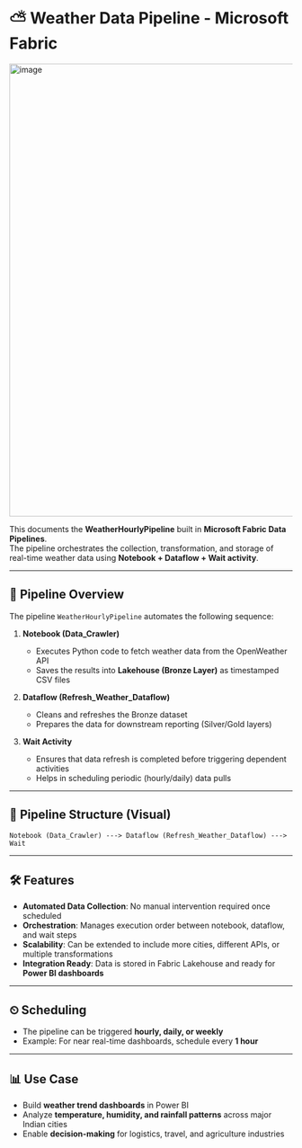 # ⛅ Weather Data Pipeline - Microsoft Fabric
<img width="1831" height="806" alt="image" src="https://github.com/user-attachments/assets/c865eaee-fed1-4726-9c55-dd26a21d294f" />

This documents the **WeatherHourlyPipeline** built in **Microsoft Fabric Data Pipelines**.  
The pipeline orchestrates the collection, transformation, and storage of real-time weather data using **Notebook + Dataflow + Wait activity**.

---

## 🔄 Pipeline Overview

The pipeline `WeatherHourlyPipeline` automates the following sequence:

1. **Notebook (Data_Crawler)**  
   - Executes Python code to fetch weather data from the OpenWeather API  
   - Saves the results into **Lakehouse (Bronze Layer)** as timestamped CSV files  

2. **Dataflow (Refresh_Weather_Dataflow)**  
   - Cleans and refreshes the Bronze dataset  
   - Prepares the data for downstream reporting (Silver/Gold layers)  

3. **Wait Activity**  
   - Ensures that data refresh is completed before triggering dependent activities  
   - Helps in scheduling periodic (hourly/daily) data pulls  

---

## 📂 Pipeline Structure (Visual)

```
Notebook (Data_Crawler) ---> Dataflow (Refresh_Weather_Dataflow) ---> Wait
```

---

## 🛠 Features

- **Automated Data Collection**: No manual intervention required once scheduled  
- **Orchestration**: Manages execution order between notebook, dataflow, and wait steps  
- **Scalability**: Can be extended to include more cities, different APIs, or multiple transformations  
- **Integration Ready**: Data is stored in Fabric Lakehouse and ready for **Power BI dashboards**  

---

## ⏲ Scheduling

- The pipeline can be triggered **hourly, daily, or weekly**  
- Example: For near real-time dashboards, schedule every **1 hour**  

---

## 📊 Use Case

- Build **weather trend dashboards** in Power BI  
- Analyze **temperature, humidity, and rainfall patterns** across major Indian cities  
- Enable **decision-making** for logistics, travel, and agriculture industries  
